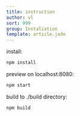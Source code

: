 ```yaml
---
title: instruction
author: vl
sort: 999
group: Instaliation
template: article.jade
---
```


install:

```bash
npm install
```

preview on localhost:8080:

```bash
npm start
```

build to ./build directory:

```bash
npm build
```